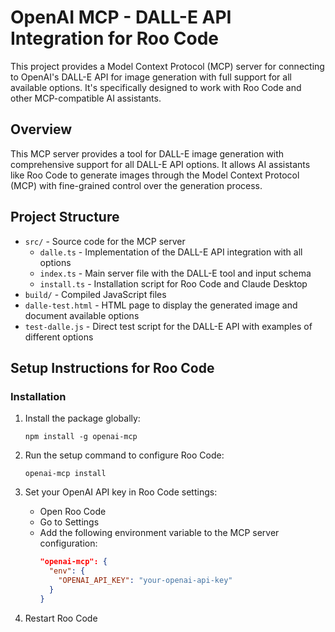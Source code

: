 # OpenAI MCP - DALL-E API Integration for Roo Code

This project provides a Model Context Protocol (MCP) server for connecting to OpenAI's DALL-E API for image generation with full support for all available options. It's specifically designed to work with Roo Code and other MCP-compatible AI assistants.

## Overview

This MCP server provides a tool for DALL-E image generation with comprehensive support for all DALL-E API options. It allows AI assistants like Roo Code to generate images through the Model Context Protocol (MCP) with fine-grained control over the generation process.

## Project Structure

- `src/` - Source code for the MCP server
  - `dalle.ts` - Implementation of the DALL-E API integration with all options
  - `index.ts` - Main server file with the DALL-E tool and input schema
  - `install.ts` - Installation script for Roo Code and Claude Desktop
- `build/` - Compiled JavaScript files
- `dalle-test.html` - HTML page to display the generated image and document available options
- `test-dalle.js` - Direct test script for the DALL-E API with examples of different options

## Setup Instructions for Roo Code

### Installation

1. Install the package globally:
   ```
   npm install -g openai-mcp
   ```

2. Run the setup command to configure Roo Code:
   ```
   openai-mcp install
   ```

3. Set your OpenAI API key in Roo Code settings:
   - Open Roo Code
   - Go to Settings
   - Add the following environment variable to the MCP server configuration:
     ```json
     "openai-mcp": {
       "env": {
         "OPENAI_API_KEY": "your-openai-api-key"
       }
     }
     ```

4. Restart Roo Code